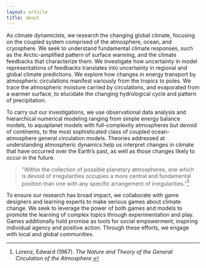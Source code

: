 ```yaml
---
layout: article
title: about
---
```


As climate dynamicists, we research the changing global climate, focusing on the coupled system comprised of the atmosphere, ocean, and cryosphere. We seek to understand fundamental climate responses, such as the Arctic-amplified pattern of surface warming, and the climate feedbacks that characterize them. We investigate how uncertainty in model representations of feedbacks translates into uncertainty in regional and global climate predictions. We explore how changes in energy transport by atmospheric circulations manifest variously from the tropics to poles. We trace the atmospheric moisture carried by circulations, and evaporated from a warmer surface, to elucidate the changing hydrological cycle and pattern of precipitation.

To carry out our investigations, we use observational data analysis and hierarchical numerical modeling ranging from simple energy balance models, to aquaplanet models with full-complexity atmospheres but devoid of continents, to the most sophisticated class of coupled ocean-atmosphere general circulation models. Theories addressed at understanding atmospheric dynamics help us interpret changes in climate that have occurred over the Earth’s past, as well as those changes likely to occur in the future. 

> "Within the collection of possible planetary atmospheres, one which is devoid of irregularities occupies a more central and fundamental position than one with any specific arrangement of irregularities."[^1]

To ensure our research has broad impact, we collaborate with game designers and learning experts to make serious games about climate change. We seek to leverage the power of both games and models to promote the learning of complex topics through experimentation and play. Games additionally hold promise as tools for social empowerment, inspiring individual agency and positive action. Through these efforts, we engage with local and global communities. 

[^1]: Lorenz, Edward (1967). *The Nature and Theory of the General Circulation of the Atmosphere*.

